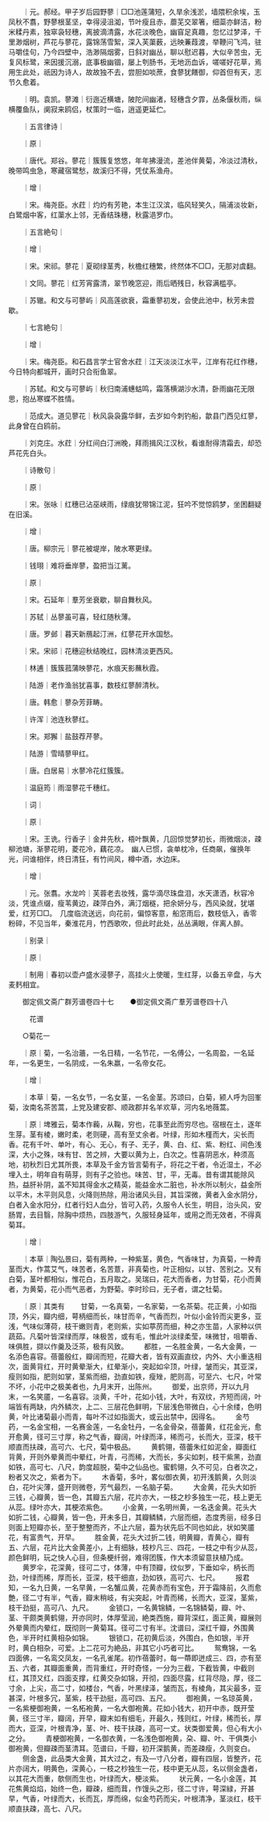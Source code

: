 <!-- { "loadSidebar": true } -->
　　｜元。郝经。甲子岁后园野蓼｜□□池莲蒲短，久旱余浅淤，墙隈积余埃，玉凤秋不翥，野蓼根茎坚，幸得浸沮洳，节叶瘦且赤，蘼芜交翠箸，细蘂亦鲜洁，粉米糅丹素，独窣袅轻穗，离披滴清露，水花淡晚色，幽窅足真趣，忽忆过梦泽，千里渺烟树，芦花与蓼花，露锦荡雪絮，深入芙蕖薮，远映蒹葭渡，举鞭问飞鸿，驻马嚼佳句，乃今四壁中，浩渺隔烟雾，日斜对幽丛，聊以慰迟暮，大似辛苦虫，无复风标鹭，来因援沉溺，底事极幽锢，屡上刳肠书，无地沥血诉，嗟嗟好花草，焉用生此处，祇因为诗人，故故独不去，尝胆如啖蔗，食蓼犹饍御，仰首但有天，志节久愈着。

　　｜明。袁凯。蓼滩｜衍迤近横塘，陂陀间幽渚，轻穗含夕霏，丛条偃秋雨，纵横覆鱼队，阒寂来鸥侣，杖策时一临，逍遥更延伫。

　　｜五言律诗｜

　　｜原｜

　　｜唐代。郑谷。蓼花｜簇簇复悠悠，年年拂漫流，差池伴黄菊，冷淡过清秋，晚带鸣虫急，寒藏宿鹭愁，故溪归不得，凭仗系渔舟。

　　｜增｜

　　｜宋。梅尧臣。水荭｜灼灼有芳艳，本生江汉滨，临风轻笑久，隔浦淡妆新，白鹭烟中客，红蕖水上邻，无香结珠穗，秋露浥罗巾。

　　｜五言絶句｜

　　｜增｜

　　｜宋。宋祁。蓼花｜夏砌绿茎秀，秋檐红穗繁，终然体不□□，无那对虞翻。

　　｜文同。蓼花｜红芳宵露清，翠节晚窓迎，雨后晒残日，秋容满槛亭。

　　｜苏辙。和文与可蓼屿｜风高莲欲衰，霜重蓼初发，会使此池中，秋芳未尝歇。

　　｜七言絶句｜

　　｜增｜

　　｜宋。梅尧臣。和石昌言学士官舍水荭｜江天淡淡江水平，江岸有花红作穗，今日特向都城开，画时只合衔鱼翠。

　　｜苏轼。和文与可蓼屿｜秋归南浦蟪蛄鸣，霜落横湖沙水清，卧雨幽花无限思，抱丛寒蝶不胜情。

　　｜范成大。道见蓼花｜秋风袅袅露华鲜，去岁如今刺钓船，歙县门西见红蓼，此身曾在白鸥前。

　　｜刘克庄。水荭｜分红间白汀洲晚，拜雨揖风江汉秋，看谁耐得清霜去，却恐芦花先白头。

　　｜诗散句｜

　　｜原｜

　　｜宋。张咏｜红穗已沾巫峡雨，绿痕犹带锦江泥，狂吟不觉惊鸥梦，坐困翻疑在旧溪。

　　｜增｜

　　｜唐。柳宗元｜蓼花被堤岸，陂水寒更绿。

　　｜钱珝｜难将垂岸蓼，盈把当江蓠。

　　｜原｜

　　｜宋。石延年｜羣芳坐衰歇，聊自舞秋风。

　　｜苏轼｜丛蓼虽可喜，轻红随秋薄。

　　｜唐。罗邺｜暮天新鴈起汀洲，红蓼花开水国愁。

　　｜宋。宋祁｜花穗迎秋结晚红，园林清淡更西风。

　　｜林逋｜簇簇菰蒲映蓼花，水痕天影蘸秋霞。

　　｜陆游｜老作渔翁犹喜事，数枝红蓼醉清秋。

　　｜唐。韩愈｜蓼杂芳菲畴。

　　｜许浑｜池连秋蓼红。

　　｜宋。郑獬｜盐鼓荐芹蓼。

　　｜陆游｜雪晴蓼甲红。

　　｜唐。白居易｜水蓼冷花红簇簇。

　　｜温庭筠｜雨湿蓼花千穗红。

　　｜词｜

　　｜原｜

　　｜宋。王诜。行香子｜金井先秋，梧叶飘黄，几回惊觉梦初长，雨微烟淡，疎柳池塘，渐蓼花明，菱花冷，藕花凉。　幽人已惯，衾单枕冷，任商飙，催换年光，问谁相伴，终日清狂，有竹间风，樽中酒，水边床。

　　｜增｜

　　｜元。张翥。水龙吟｜芙蓉老去妆残，露华滴尽珠盘泪，水天潇洒，秋容冷淡，凭谁点缀，瘦苇黄边，疎萍白外，满汀烟穟，把余妍分与，西风染就，犹堪爱，红芳□□。　几度临流送远，向花前，偏惊客意，船窓雨后，数枝低入，香零粉碎，不见当年，秦淮花月，竹西歌吹，但此时此处，丛丛满眼，伴离人醉。

　　｜别录｜

　　｜原｜

　　｜制用｜春初以壶卢盛水浸蓼子，高挂火上使暖，生红芽，以备五辛盘，与大麦麫相宜。

　　御定佩文斋广群芳谱卷四十七
　　●御定佩文斋广羣芳谱卷四十八

　　　花谱

　　○菊花一

　　｜原｜菊，一名治蘠，一名日精，一名节花，一名傅公，一名周盈，一名延年，一名更生，一名阴成，一名朱嬴，一名帝女花。

　　｜增｜

　　｜本草｜菊，一名女节，一名女茎，一名金茎。苏颂曰，白菊，颍人呼为回峯菊，汝南名茶苦蒿，上党及建安郡、顺政郡并名羊欢草，河内名地薇蒿。

　　｜原｜埤雅云，菊本作蘜，从鞠，穷也，花事至此而穷尽也。宿根在土，逐年生芽。茎有棱，嫩时柔，老则硬，高有至丈余者。叶绿，形如木槿而大，尖长而香。花有千叶、单叶，有心、无心，有子、无子，黄、白、红、紫、粉红、间色浅深，大小之殊，味有甘、苦之辨，大要以黄为上，白次之。性喜阴恶水，种须高地，初秋烈日尤其所畏，本草及千金方皆言菊有子，将花之干者，令近湿土，不必埋入土，明年自有萌芽，则有子之验也。味苦、甘，平，无毒。昔有谓其能除风热，益肝补阴，盖不知其得金水之精英，能益金水二脏也，补水所以制火，益金所以平木，木平则风息，火降则热除，用治诸风头目，其旨深微，黄者入金水阴分，白者入金水阳分，红者行妇人血分，皆可入药，久服令人长生，明目，治头风，安肠胃，去目翳，除胸中烦热，四肢游气，久服轻身延年，或用之而无效者，不得真菊耳。

　　｜增｜

　　｜本草｜陶弘景曰，菊有两种，一种紫茎，黄色，气香味甘，为真菊，一种青茎而大，作蒿艾气，味苦者，名苦薏，非真菊也，叶正相似，以甘、苦别之。又有白菊，茎叶都相似，惟花白，五月取之。吴瑞曰，花大而香者，为甘菊，花小而黄者，为黄菊，花小而气恶者，为野菊。李时珍曰，无子者，谓之牡菊。

　　｜原｜其类有
　　甘菊，一名真菊，一名家菊，一名茶菊。花正黄，小如指顶，外尖，瓣内细，萼柄细而长，味甘而辛，气香而烈，叶似小金铃而尖更多，亚浅，气味似薄荷，枝干嫩则青，老则紫，实如葶苈而细，种之亦生苗，人家种以供蔬茹。凡菊叶皆深绿而厚，味极苦，或有毛，惟此叶淡绿柔莹，味微甘，咀嚼香、味俱胜，撷以作羹及泛茶，极有风致。
　　都胜，一名胜金黄，一名大金黄，一名添色喜容。蓓蕾殷红，瓣阔而短，花瓣大者，皆有双画直纹，内外、大小重迭相次，面黄背红，开时黄晕渐大，红晕渐小，突起如伞顶，叶绿，皱而尖，其亚深，瘦则如指，肥则如掌，茎紫而细，劲直如铁，瘦矬，肥则高，可至六、七尺，叶常不坏，小花中之极美者也，九月末开，出陈州。
　　御爱，出京师，开以九月末，一名笑靥，一名喜容。淡黄，千叶，花如小钱，大叶，有双纹，齐短而阔，叶端皆有两缺，内外鳞次，上二、三层花色鲜明，下层浅色带微白，心十余缕，色明黄，叶比诸菊最小而青，每叶不过如指面大，或云出禁中，因得名。
　　金芍药，一名金宝相，一名赛金莲，一名金牡丹，一名金骨朶，蓓蕾黄，红花金光，愈开愈黄，径可三寸厚，称之气香，瓣阔，叶绿而泽，稀而弓，长而大，亚深，枝干顺直而扶疎，高可六、七尺，菊中极品。
　　黄鹤翎，蓓蕾朱红如泥金，瓣面红背黄，开则外晕黄而中晕红，叶青，弓而稀，大而长，多尖如刺，枝干紫黑，劲直如铁，高可七、八尺，韵度超脱，菊中之仙品也。蜜鹤翎，久不可见，白者次之，粉者又次之，紫者为下。
　　木香菊，多叶，畧似御衣黄，初开浅鹅黄，久则淡白，花叶尖薄，盛开则微卷，芳气最烈，一名脑子菊。
　　大金黄，花头大如折三钱，心瓣黄，皆一色，其瓣五六层，花片亦大，一枝之杪多独生一花，枝上更无从蕊。绿叶亦大，其梗浓紫色。
　　小金黄，一名明州黄，一名迭金黄。花头大如折二钱，心瓣黄，皆一色，开未多日，其瓣鳞鳞，六层而细，态度秀丽，经多日则面上短瓣亦长，至于整整而齐，不止六层，葢为状先后不同也如此，状如笑靥花，有富贵气，开早。
　　胜金黄，花头大过折二钱，明黄瓣，青黄心，瓣有五、六层，花片比大金黄差小，上有细脉，枝杪凡三、四花，一枝之中有少从蕊，颜色鲜明，玩之快人心目，但条梗纤弱，难得团簇，作大本须留意扶植乃成。
　　黄罗伞，花深黄，径可二寸，体薄，中有顶瓣，纹似罗，下垂如伞，柄长而劲，叶绿而稀，厚而长，亚深，枝干细直，劲如铁，高可六、七尺。
　　报君知，一名九日黄，一名早黄，一名蟹瓜黄，花黄赤而有宝色，开于霜降前，久而愈艶，径二寸有半，气香，瓣末稍岐，有尖突起，叶青而稀，长而大，亚深，茎紫，枝干劲挺，高可八、九尺。
　　金锁口，一名黄锦鳞，一名锦鳞菊，瓣、叶、茎、干颇类黄鹤翎，开亦同时，体厚莹润，絶类西施，瓣背深红，面正黄，瓣展则外晕黄而内晕红，既彻则一黄菊耳。径可二寸有半。沈谱曰，深红千瓣，外围黄色，半开时红黄相杂如锦。
　　银锁口，花初黄后淡，外围白，色如银，半开时，黄白相杂，可爱。上二花可为絶品，非其它小巧者可比。
　　鸳鸯锦，一名四面佛，一名鸾交凤友，一名孔雀尾。初作蓓蕾时，每一蔕即迸成三、四，亦有至五、六者，其瓣面重黄，而背重红，开时奇怪，一分为三截，下截皆黄，中截则红，其顶又红，四面支撑，红黄交杂如锦，开彻，四面尽露，红背尽隐，厚，径二寸余，上尖，高二寸，如楼台，气香，叶黑绿泽，皱而瓦，有棱角，其尖最多，亚甚深，叶根多冗，茎紫，枝干劲挺，高可四、五尺。
　　御袍黄，一名琼英黄，一名紫梗御袍黄，一名柘袍黄，一名大御袍黄。花如小钱大，初开中赤，既开莹黄，径三寸半，瓣阔，开早，瓣末如有细毛，开最久，残则红，叶绿，稀而长，厚而大，亚深，叶根青净，茎、叶、枝干扶疎，高可一丈。状类御爱黄，但心有大小之分。
　　青梗御袍黄，一名御衣黄，一名浅色御袍黄，朶、瓣、叶、干俱类小御袍黄，但瓣疎而茎清耳。范谱曰，千瓣，初开深鹅黄，而差疎瘦，久则变白。
　　侧金盏，此品类大金黄，其大过之，有及—寸八分者，瓣有四层，皆整齐，花片亦阔大，明黄色，深黄心，一枝之杪独生一花，枝中更无从蕊，名以侧金盏者，以其花大而重，欹侧而生也，叶绿而大，梗淡紫。
　　状元黄，一名小金莲，其花焦黄焰焰，始终一色，瓣疎，细而茸，作馒头之形，径二寸许，萼深緑，开甚早，气香，叶绿而大，长而瓦，厚而绵，似金芍药而尖，叶根清净，茎淡红，枝干顺直扶疎，高七、八尺。
